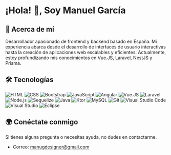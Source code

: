 # ¡Hola! 👋, Soy Manuel García

## 🚀 Acerca de mí
Desarrollador apasionado de frontend y backend basado en España. Mi experiencia abarca desde el desarrollo de interfaces de usuario interactivas hasta la creación de aplicaciones web escalables y eficientes. Actualmente, estoy profundizando mis conocimientos en Vue.JS, Laravel, NestJS y Prisma.

## 🛠️ Tecnologías

![HTML](https://img.shields.io/badge/-HTML-E34F26?style=for-the-badge&logo=html5&logoColor=white)
![CSS](https://img.shields.io/badge/-CSS-1572B6?style=for-the-badge&logo=css3&logoColor=white)
![Bootstrap](https://img.shields.io/badge/-Bootstrap-7952BC?style=for-the-badge&logo=bootstrap&logoColor=white)
![JavaScript](https://img.shields.io/badge/-JavaScript-F0DB4F?style=for-the-badge&logo=javascript&logoColor=black)
![Angular](https://img.shields.io/badge/Angular-DD0031?style=for-the-badge&logo=angular&logoColor=white)
![Vue.JS](https://img.shields.io/badge/-Vue-JS-4FC09E?style=for-the-badge&logo=vue.js&logoColor=white)
![Laravel](https://img.shields.io/badge/-Laravel-FF552E?style=for-the-badge&logo=laravel&logoColor=white)
![Node.js](https://img.shields.io/badge/-Node.js-339933?style=for-the-badge&logo=node.js&logoColor=white)
![Sequelize](https://img.shields.io/badge/-Sequelize-4A90E2?style=for-the-badge&logo=sequelize&logoColor=white)
![Java](https://img.shields.io/badge/-Java-007ACC?style=for-the-badge&logo=java&logoColor=white)
![Ktor](https://img.shields.io/badge/-Ktor-000000?style=for-the-badge&logo=ktor&logoColor=white)
![MySQL](https://img.shields.io/badge/-MySQL-4479A1?style=for-the-badge&logo=mysql&logoColor=white)
![Git](https://img.shields.io/badge/-Git-F05032?style=for-the-badge&logo=git&logoColor=white)
![Visual Studio Code](https://img.shields.io/badge/-VSCode-007ACC?style=for-the-badge&logo=visual-studio-code&logoColor=white)
![Visual Studio](https://img.shields.io/badge/-Visual%20Studio-5C4EF5?style=for-the-badge&logo=visual-studio&logoColor=white)
![Eclipse](https://img.shields.io/badge/-Eclipse-2C2255?style=for-the-badge&logo=eclipse&logoColor=white)


## 🌍 Conéctate conmigo
Si tienes alguna pregunta o necesitas ayuda, no dudes en contactarme.

- Correo: manugdesigner@gmail.com

